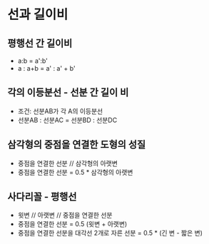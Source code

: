 # 선과 길이비

## 평행선  간 길이비

* a:b = a':b'
* a : a+b = a' : a' + b'



## 각의 이등분선 - 선분 간 길이 비

* 조건: 선분AB가 각 A의 이등분선
* 선분AB : 선분AC = 선분BD : 선분DC



## 삼각형의 중점을 연결한 도형의 성질

* 중점을 연결한 선분 // 삼각형의 아랫변
* 중점을 연결한 선분 = 0.5 * 삼각형의 아랫변



## 사다리꼴 - 평행선

* 윗변 // 아랫변 // 중점을 연결한 선분
* 중점을 연결한 선분 = 0.5 (윗변 + 아랫변)
* 중점을 연결한 선분을 대각선 2개로 자른 선분 = 0.5 * (긴 변 - 짧은 변)